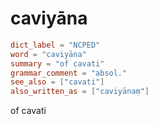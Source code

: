 # caviyāna

``` toml
dict_label = "NCPED"
word = "caviyāna"
summary = "of cavati"
grammar_comment = "absol."
see_also = ["cavati"]
also_written_as = ["caviyānaṃ"]
```

of cavati

